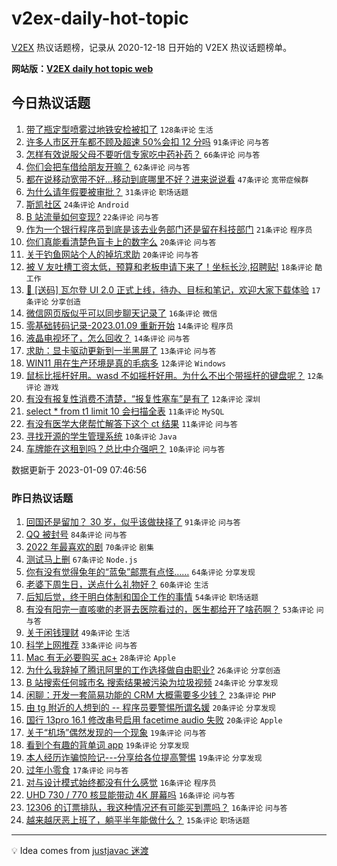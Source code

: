 # v2ex-daily-hot-topic

[V2EX](https://www.v2ex.com/) 热议话题榜，记录从 2020-12-18 日开始的 V2EX 热议话题榜单。

**网站版：[V2EX daily hot topic web](https://boojack.github.io/v2ex-daily-hot-topic-web/)**

## 今日热议话题

<!-- TODAY BEGIN -->

1. [带了瓶定型喷雾过地铁安检被扣了](https://www.v2ex.com/t/907496) `128条评论` `生活`
1. [许多人市区开车都不顾及超速 50%会扣 12 分吗](https://www.v2ex.com/t/907498) `91条评论` `问与答`
1. [怎样有效说服父母不要听信专家吃中药补药？](https://www.v2ex.com/t/907513) `66条评论` `问与答`
1. [你们会把车借给朋友开嘛？](https://www.v2ex.com/t/907574) `62条评论` `问与答`
1. [都在说移动宽带不好...移动到底哪里不好？进来说说看](https://www.v2ex.com/t/907577) `47条评论` `宽带症候群`
1. [为什么请年假要被审批？](https://www.v2ex.com/t/907571) `31条评论` `职场话题`
1. [斯凯社区](https://www.v2ex.com/t/907526) `24条评论` `Android`
1. [B 站流量如何变现?](https://www.v2ex.com/t/907493) `22条评论` `问与答`
1. [作为一个银行程序员到底是该去业务部门还是留在科技部门](https://www.v2ex.com/t/907494) `21条评论` `程序员`
1. [你们真能看清楚色盲卡上的数字么](https://www.v2ex.com/t/907617) `20条评论` `问与答`
1. [关于钓鱼网站个人的掉坑求助](https://www.v2ex.com/t/907490) `20条评论` `问与答`
1. [被 V 友吐槽工资太低，预算和老板申请下来了！坐标长沙,招聘贴!](https://www.v2ex.com/t/907536) `18条评论` `酷工作`
1. [🎁 [送码] 瓦尔登 UI 2.0 正式上线，待办、目标和笔记，欢迎大家下载体验](https://www.v2ex.com/t/907512) `17条评论` `分享创造`
1. [微信网页版似乎可以同步聊天记录了](https://www.v2ex.com/t/907489) `16条评论` `微信`
1. [零基础转码记录-2023.01.09 重新开始](https://www.v2ex.com/t/907584) `14条评论` `程序员`
1. [液晶电视坏了，怎么回收？](https://www.v2ex.com/t/907522) `14条评论` `问与答`
1. [求助：显卡驱动更新到一半黑屏了](https://www.v2ex.com/t/907483) `13条评论` `问与答`
1. [WIN11 用在生产环境是真的毛病多](https://www.v2ex.com/t/907511) `12条评论` `Windows`
1. [鼠标比摇杆好用。wasd 不如摇杆好用。为什么不出个带摇杆的键盘呢？](https://www.v2ex.com/t/907495) `12条评论` `游戏`
1. [有没有报复性消费不清楚，“报复性塞车”是有了](https://www.v2ex.com/t/907480) `12条评论` `深圳`
1. [select * from t1 limit 10 会扫描全表](https://www.v2ex.com/t/907528) `11条评论` `MySQL`
1. [有没有医学大佬帮忙解答下这个 ct 结果](https://www.v2ex.com/t/907523) `11条评论` `问与答`
1. [寻找开源的学生管理系统](https://www.v2ex.com/t/907578) `10条评论` `Java`
1. [车牌能在这租到吗？总比中介强吧？](https://www.v2ex.com/t/907565) `10条评论` `问与答`

数据更新于 2023-01-09 07:46:56

<!-- TODAY END -->

### 昨日热议话题

<!-- YESTERDAY BEGIN -->

1. [回国还是留加？ 30 岁，似乎该做抉择了](https://www.v2ex.com/t/907408) `91条评论` `问与答`
1. [QQ 被封号](https://www.v2ex.com/t/907325) `84条评论` `问与答`
1. [2022 年最喜欢的剧](https://www.v2ex.com/t/907303) `70条评论` `剧集`
1. [测试马上删](https://www.v2ex.com/t/907317) `67条评论` `Node.js`
1. [你有没有觉得兔年的“蓝兔”邮票有点怪……](https://www.v2ex.com/t/907337) `64条评论` `分享发现`
1. [老婆下周生日，送点什么礼物好？](https://www.v2ex.com/t/907326) `60条评论` `生活`
1. [后知后觉，终于明白体制和国企工作的事情](https://www.v2ex.com/t/907388) `54条评论` `职场话题`
1. [有没有阳完一直咳嗽的老哥去医院看过的，医生都给开了啥药啊？](https://www.v2ex.com/t/907327) `53条评论` `问与答`
1. [关于闲钱理财](https://www.v2ex.com/t/907316) `49条评论` `生活`
1. [科学上网推荐](https://www.v2ex.com/t/907343) `33条评论` `问与答`
1. [Mac 有无必要购买 ac+](https://www.v2ex.com/t/907392) `28条评论` `Apple`
1. [为什么我辞掉了腾讯阿里的工作选择做自由职业?](https://www.v2ex.com/t/907476) `26条评论` `分享创造`
1. [B 站搜索任何城市名 搜索结果被污染为垃圾视频](https://www.v2ex.com/t/907319) `24条评论` `分享发现`
1. [闲聊：开发一套简易功能的 CRM 大概需要多少钱？](https://www.v2ex.com/t/907440) `23条评论` `PHP`
1. [由 tg 附近的人想到的 -- 程序员要警惕所谓名媛](https://www.v2ex.com/t/907447) `20条评论` `分享发现`
1. [国行 13pro 16.1 修改串号启用 facetime audio 失败](https://www.v2ex.com/t/907366) `20条评论` `Apple`
1. [关于“机场”偶然发现的一个现象](https://www.v2ex.com/t/907393) `19条评论` `问与答`
1. [看到个有趣的背单词 app](https://www.v2ex.com/t/907301) `19条评论` `分享发现`
1. [本人经历诈骗惊险记---分享给各位提高警惕](https://www.v2ex.com/t/907297) `19条评论` `分享发现`
1. [过年小零食](https://www.v2ex.com/t/907341) `17条评论` `问与答`
1. [对与设计模式始终都没有什么感觉](https://www.v2ex.com/t/907356) `16条评论` `程序员`
1. [UHD 730 / 770 核显能带动 4K 屏幕吗](https://www.v2ex.com/t/907309) `16条评论` `问与答`
1. [12306 的订票排队，我这种情况还有可能买到票吗？](https://www.v2ex.com/t/907300) `16条评论` `问与答`
1. [越来越厌恶上班了，躺平半年能做什么？](https://www.v2ex.com/t/907396) `15条评论` `职场话题`

<!-- YESTERDAY END -->

---

💡 Idea comes from [justjavac 迷渡](https://github.com/justjavac/)
